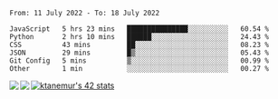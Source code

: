 <!--START_SECTION:waka-->

```text
From: 11 July 2022 - To: 18 July 2022

JavaScript   5 hrs 23 mins   ███████████████░░░░░░░░░░   60.54 %
Python       2 hrs 10 mins   ██████░░░░░░░░░░░░░░░░░░░   24.43 %
CSS          43 mins         ██░░░░░░░░░░░░░░░░░░░░░░░   08.23 %
JSON         29 mins         █▒░░░░░░░░░░░░░░░░░░░░░░░   05.43 %
Git Config   5 mins          ▒░░░░░░░░░░░░░░░░░░░░░░░░   00.99 %
Other        1 min           ░░░░░░░░░░░░░░░░░░░░░░░░░   00.27 %
```

<!--END_SECTION:waka-->
<a href="https://github.com/anuraghazra/github-readme-stats">
  <img align="left" src="https://github-readme-stats.vercel.app/api?username=Tanesan&count_private=true&show_icons=true" />
<img align="left" src="https://github-readme-stats.vercel.app/api/top-langs/?username=Tanesan" />
</a>

[![ktanemur's 42 stats](https://badge42.vercel.app/api/v2/cl1wslf6s002109l771rng2w8/stats?cursusId=21&coalitionId=62)](https://github.com/JaeSeoKim/badge42)
